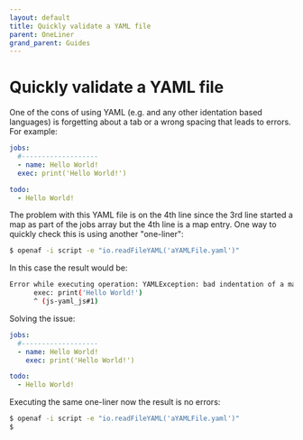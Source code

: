 ```yaml
---
layout: default
title: Quickly validate a YAML file
parent: OneLiner
grand_parent: Guides
---
```


# Quickly validate a YAML file

One of the cons of using YAML (e.g. and any other identation based languages) is forgetting about a tab or a wrong spacing that leads to errors. For example:

````yaml
jobs:
  #-------------------
  - name: Hello World!
  exec: print('Hello World!')

todo:
  - Hello World!
````

The problem with this YAML file is on the 4th line since the 3rd line started a map as part of the jobs array but the 4th line is a map entry. One way to quickly check this is using another "one-liner":

````bash
$ openaf -i script -e "io.readFileYAML('aYAMLFile.yaml')"
````

In this case the result would be:

````bash
Error while executing operation: YAMLException: bad indentation of a mapping entry at line 4, column 3:
      exec: print('Hello World!')
      ^ (js-yaml_js#1)
````

Solving the issue:

````yaml
jobs:
  #-------------------
  - name: Hello World!
    exec: print('Hello World!')

todo:
  - Hello World!
````

Executing the same one-liner now the result is no errors:

````bash
$ openaf -i script -e "io.readFileYAML('aYAMLFile.yaml')"
$
````